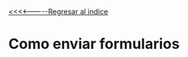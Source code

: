 [<<<<-----Regresar al indice](https://martamaleyka.github.io/Curso-de-Laravel/index) 

# Como enviar formularios
